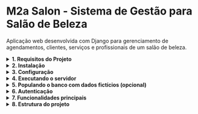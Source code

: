 # M2a Salon - Sistema de Gestão para Salão de Beleza

Aplicação web desenvolvida com Django para gerenciamento de agendamentos, clientes, serviços e profissionais de um salão de beleza.

<details>
<summary><strong>1. Requisitos do Projeto</strong></summary>

- Python 3.12+ (REQUISITO PARA RODAR OS SCRIPTS INICIAIS)
- Ambiente virtual (venv)
- Django 4.2+
- SQLite (padrão)
- Bootstrap 5
- JavaScript
- Faker (para dados fictícios)
</details>

<details>
<summary><strong> 2. Instalação</strong></summary>

```bash
git clone https://github.com/JoonMarion/m2a_salon_test.git
cd m2a_salon_test
python -m venv venv
source venv/bin/activate  # Windows: venv\Scripts\activate
pip install -r requirements.txt
```
</details>

<details>
<summary><strong>  3. Configuração</strong></summary>

1. Crie o banco de dados:
```bash
python manage.py migrate
```

2. Crie um superusuário para acessar o admin:
```bash
python manage.py createsuperuser
```
</details>

<details>
<summary><strong> 4. Executando o servidor</strong></summary>

```bash
python manage.py runserver
```

Acesse [http://127.0.0.1:8000](http://127.0.0.1:8000) no navegador.
</details>

<details>
<summary><strong> 5. Populando o banco com dados fictícios (opcional)</strong></summary>

Execute o comando:

```bash
python manage.py populate_db
```

Esse comando cria automaticamente:

- 10 tipos de serviços (ex: Corte, Maquiagem, etc)
- 200 profissionais com especialidades aleatórias
- 1000 clientes com dados realistas
- 2000 agendamentos com diferentes status (`scheduled`, `completed`, `canceled`) distribuídos em até 90 dias atrás

Útil para testes de performance, layout, filtros, relatórios e funcionalidade geral do sistema.
</details>

<details>
<summary><strong> 6. Autenticação</strong></summary>

- Acesso ao sistema requer login.
- Apenas usuários autenticados conseguem gerenciar dados.
</details>

<details>
<summary><strong> 7. Funcionalidades principais</strong></summary>

- Cadastro e gestão de **clientes**, **profissionais** e **serviços**
- Agendamento de serviços com status (agendado, concluído, cancelado)
- Filtros por data, profissional e status
- Modal dinâmico para criar/editar sem recarregar a página
- Relatórios por período
</details>

<details>
<summary><strong> 8. Estrutura do projeto</strong></summary>

```
.
├── m2a_salon/               
│   ├── asgi.py
│   ├── settings.py
│   ├── urls.py
│   └── wsgi.py

├── m2a_salon_app/            
│   ├── admin.py
│   ├── apps.py
│   ├── autocompletes.py
│   ├── forms.py
│   ├── models.py
│   ├── urls.py
│   ├── utils.py
│   ├── views.py
│   ├── management/
│   │   └── commands/
│   │       └── populate_db.py
│   ├── migrations/
│   │   └── 0001_initial.py
│   ├── templates/
│   │   ├── home.html
│   │   ├── clients/list.html
│   │   ├── professionals/list.html
│   │   ├── services/list.html
│   │   ├── reports/completed_appointments.html
│   │   └── components/
│   │       ├── modal_form.html
│   │       └── modal_confirm_delete.html
│   ├── templatetags/
│   │   └── custom_tags.py
│   └── tests/
│       └── tests.py

├── static/
│   ├── css/
│   │   ├── global.css
│   │   ├── home.css
│   │   ├── professionals.css
│   │   └── sidebar.css
│   └── js/
│       ├── appointment_load_modal.js
│       └── sidebar.js

└── templates/
    └── base.html
```
</details>
